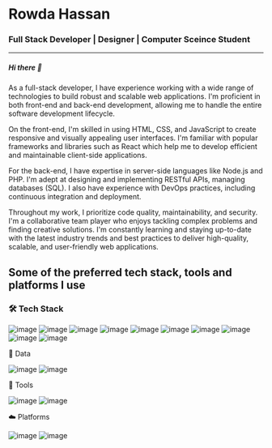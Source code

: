 <h1>Rowda Hassan</h1>

<h3>Full Stack Developer | Designer | Computer Sceince Student</h3>
<hr>
<h5>Hi there 👋</h5>
<p>As a full-stack developer, I have experience working with a wide range of technologies to build robust and scalable web applications. I'm proficient in both front-end and back-end development, allowing me to handle the entire software development lifecycle.</p>
<p>On the front-end, I'm skilled in using HTML, CSS, and JavaScript to create responsive and visually appealing user interfaces. I'm familiar with popular frameworks and libraries such as React which help me to develop efficient and maintainable client-side applications.</p>
<p>For the back-end, I have expertise in server-side languages like Node.js and PHP. I'm adept at designing and implementing RESTful APIs, managing databases (SQL). I also have experience with DevOps practices, including continuous integration and deployment.</p>
<p>Throughout my work, I prioritize code quality, maintainability, and security. I'm a collaborative team player who enjoys tackling complex problems and finding creative solutions. I'm constantly learning and staying up-to-date with the latest industry trends and best practices to deliver high-quality, scalable, and user-friendly web applications.</p>

<h2>Some of the preferred tech stack, tools and platforms I use</h2>

<h3>🛠️ Tech Stack</h3>

![image](https://github.com/firodina/firodina/assets/169522158/4fa8715c-e6b4-4d15-a653-51845ed054e5)
![image](https://github.com/firodina/firodina/assets/169522158/af1bac01-97e1-4b0c-8894-1c0ed6f505c5)
![image](https://github.com/firodina/firodina/assets/169522158/69281621-df97-4548-9dc3-30bad9535527)
![image](https://github.com/firodina/firodina/assets/169522158/4558922c-79c3-470f-b081-357221d56897)
![image](https://github.com/firodina/firodina/assets/169522158/57b11c03-30ca-49c0-8467-9115b22d0458)
![image](https://github.com/firodina/firodina/assets/169522158/ae0e85f3-ac9a-4c2a-8d04-dd41afc4600b)
![image](https://github.com/firodina/firodina/assets/169522158/713568a3-aa1c-41a0-829f-d704ce176595)
![image](https://github.com/firodina/firodina/assets/169522158/ee212220-c5f1-444a-9eb6-fc18e0f9bc3a)
![image](https://github.com/firodina/firodina/assets/169522158/46792c81-f715-4ad9-b081-9612ab7ec470)
![image](https://github.com/firodina/firodina/assets/169522158/997daad2-55c6-4792-80fc-e20be0ec3cb5)




💾  Data

![image](https://github.com/firodina/firodina/assets/169522158/b475349b-6e82-4494-bcde-eb70b98cb8df)
![image](https://github.com/firodina/firodina/assets/169522158/fc2bd28d-275d-4b1b-a236-4e67f1474f14)

🔧  Tools

![image](https://github.com/firodina/firodina/assets/169522158/f2bb59ff-3f0e-4bc5-bf3d-1350cbbe4317)
![image](https://github.com/firodina/firodina/assets/169522158/9e9b8b86-6900-489b-a7b6-86545295e9ee)

☁️   Platforms

![image](https://github.com/firodina/firodina/assets/169522158/e7286de5-993e-4e06-bd6d-fd5ceeceae68)
![image](https://github.com/firodina/firodina/assets/169522158/ad8ca05a-2e08-4a51-8897-9d303b879450)



<!---
firodina/firodina is a ✨ special ✨ repository because its `README.md` (this file) appears on your GitHub profile.
You can click the Preview link to take a look at your changes.
--->

